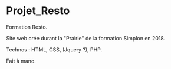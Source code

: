 # Projet_Resto

Formation Resto.

Site web crée durant la "Prairie" de la formation Simplon en 2018.

Technos : HTML, CSS, (Jquery ?), PHP.

Fait à mano.
